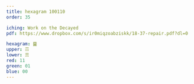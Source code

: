 ```yaml
---
title: hexagram 100110
order: 35

iching: Work on the Decayed
pdf: https://www.dropbox.com/s/ir0miqzoabziskk/18-37-repair.pdf?dl=0

hexagram: ䷑
upper: ☶
lower: ☴
red: 11
green: 01
blue: 00
---
```

